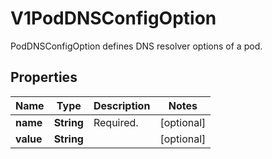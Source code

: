 

# V1PodDNSConfigOption

PodDNSConfigOption defines DNS resolver options of a pod.
## Properties

Name | Type | Description | Notes
------------ | ------------- | ------------- | -------------
**name** | **String** | Required. |  [optional]
**value** | **String** |  |  [optional]



